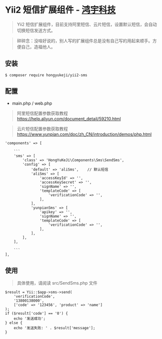 # Yii2 短信扩展组件 - [鸿宇科技](http://www.hongyuvip.com/)

> Yii2 短信扩展组件，目前支持阿里短信、云片短信，设置默认短信，会自动切换短信发送方式。

> 碎碎念：没啥好说的，别人写的扩展组件总是没有自己写的用起来顺手。方便自己，造福他人。

## 安装

```
$ composer require hongyukeji/yii2-sms
```

## 配置

* main.php / web.php 

> 阿里短信配置参数获取教程 https://help.aliyun.com/document_detail/59210.html

> 云片短信配置参数获取教程 https://www.yunpian.com/doc/zh_CN/introduction/demos/php.html

```
'components' => [

    ```
    'sms' => [
        'class' => 'HongYuKeJi\Components\Sms\SendSms',
        'config' => [
            'default' => 'aliSms',    // 默认短信
            'aliSms' => [
                'accessKeyId' => '',
                'accessKeySecret' => '',
                'signName' => '',
                'templateCode' => [
                    'verificationCode' => '',
                ],
            ],
            'yunpianSms' => [
                'apikey' => '',
                'signName' => '',
                'templateCode' => [
                    'verificationCode' => '',
                ],
            ],
        ],
    ],
    
    ```
],
```

## 使用

> 具体使用，请阅读 src/SendSms.php 文件

```
$result = Yii::$app->sms->send(
    'verificationCode',
    '13800138000',
    ['code' => '123456', 'product' => 'name']
);
if ($result['code'] == '0') {
    echo '发送成功';
} else {
    echo '发送失败: ' . $result['message'];
}
```
